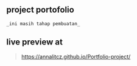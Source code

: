 ## project portofolio
    _ini masih tahap pembuatan_

## live preview at
> https://annalitcz.github.io/Portfolio-project/
